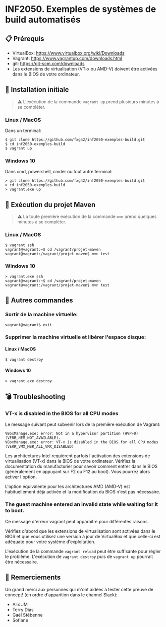 # INF2050. Exemples de systèmes de build automatisés

## :clipboard: Prérequis

- VirtualBox: https://www.virtualbox.org/wiki/Downloads
- Vagrant: https://www.vagrantup.com/downloads.html
- git: https://git-scm.com/downloads
- Les extensions de virtualisation (VT-x ou AMD-V) doivent être activées dans le
  BIOS de votre ordinateur.


## :wrench: Installation initiale

> :warning: L'exécution de la commande `vagrant up` prend plusieurs minutes à se
compléter.

### Linux / MacOS

Dans un terminal:

    $ git clone https://github.com/fxg42/inf2050-exemples-build.git
    $ cd inf2050-exemples-build
    $ vagrant up

### Windows 10

Dans cmd, powershell, cmder ou tout autre terminal:

    > git clone https://github.com/fxg42/inf2050-exemples-build.git
    > cd inf2050-exemples-build
    > vagrant.exe up


## :rocket: Exécution du projet Maven

> :warning: La toute première exécution de la commande `mvn` prend quelques minutes à se
compléter.

### Linux / MacOS

    $ vagrant ssh
    vagrant@vagrant:~$ cd /vagrant/projet-maven
    vagrant@vagrant:/vagrant/projet-maven$ mvn test

### Windows 10

    > vagrant.exe ssh
    vagrant@vagrant:~$ cd /vagrant/projet-maven
    vagrant@vagrant:/vagrant/projet-maven$ mvn test


## :shell: Autres commandes

### Sortir de la machine virtuelle:

    vagrant@vagrant$ exit

### Supprimer la machine virtuelle et libérer l'espace disque:

#### Linux / MacOS

    $ vagrant destroy

#### Windows 10

    > vagrant.exe destroy


## :bomb: Troubleshooting

### VT-x is disabled in the BIOS for all CPU modes

Le message suivant peut subvenir lors de la première exécution de Vagrant:

    VBoxManage.exe: error: Not in a hypervisor partition (HVP=0) (VERR_NEM_NOT_AVAILABLE).
    VBoxManage.exe: error: VT-x is disabled in the BIOS for all CPU modes (VERR_VMX_MSR_ALL_VMX_DISABLED)

Les architectures Intel requièrent parfois l'activation des extensions de
virtualisation (VT-x) dans le BIOS de votre ordinateur. Vérifiez la
documentation du manufacturier pour savoir comment entrer dans le BIOS
(généralement en appuyant sur F2 ou F12 au boot). Vous pourrez alors activer
l'option.

L'option équivalente pour les architectures AMD (AMD-V) est habituellement déjà
activée et la modification du BIOS n'est pas nécessaire.


### The guest machine entered an invalid state while waiting for it to boot.

Ce message d'erreur vagrant peut apparaître pour différentes raisons.

Vérifiez d'abord que les extensions de virtualisation sont activées dans le
BIOS et que vous utilisez une version à jour de VirtualBox et que celle-ci est
adéquate pour votre système d'exploitation.

L'exécution de la commande `vagrant reload` peut être suffisante pour régler le
problème. L'exécution de `vagrant destroy` puis de `vagrant up` pourrait être
nécessaire.


## :tada: Remerciements

Un grand merci aux personnes qui m'ont aidées à tester cette preuve de concept!
(en ordre d'apparition dans le channel Slack):

- Alix JM
- Terry Dias
- Gaël Stébenne
- Sofiane
